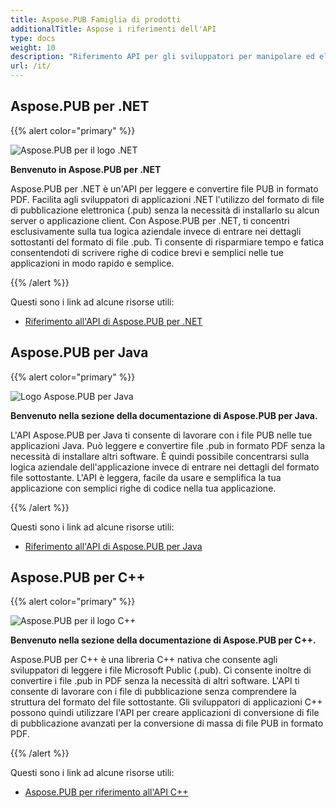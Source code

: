 ```yaml
---
title: Aspose.PUB Famiglia di prodotti
additionalTitle: Aspose i riferimenti dell'API
type: docs
weight: 10
description: "Riferimento API per gli sviluppatori per manipolare ed elaborare file da Word, Excel, PowerPoint, Visio, PDF, CAD e molte altre categorie in app Web, desktop o mobili utilizzando Aspose.PUB."
url: /it/
---
```


## Aspose.PUB per .NET

{{% alert color="primary" %}}

![Aspose.PUB per il logo .NET](../home_1.png)

**Benvenuto in Aspose.PUB per .NET**

Aspose.PUB per .NET è un'API per leggere e convertire file PUB in formato PDF. Facilita agli sviluppatori di applicazioni .NET l'utilizzo del formato di file di pubblicazione elettronica (.pub) senza la necessità di installarlo su alcun server o applicazione client. Con Aspose.PUB per .NET, ti concentri esclusivamente sulla tua logica aziendale invece di entrare nei dettagli sottostanti del formato di file .pub. Ti consente di risparmiare tempo e fatica consentendoti di scrivere righe di codice brevi e semplici nelle tue applicazioni in modo rapido e semplice.

{{% /alert %}}

Questi sono i link ad alcune risorse utili:
- [Riferimento all'API di Aspose.PUB per .NET](/pub/it/net/)

## Aspose.PUB per Java

{{% alert color="primary" %}}

![Logo Aspose.PUB per Java](../home_2.png)

**Benvenuto nella sezione della documentazione di Aspose.PUB per Java.**

L'API Aspose.PUB per Java ti consente di lavorare con i file PUB nelle tue applicazioni Java. Può leggere e convertire file .pub in formato PDF senza la necessità di installare altri software. È quindi possibile concentrarsi sulla logica aziendale dell'applicazione invece di entrare nei dettagli del formato file sottostante. L'API è leggera, facile da usare e semplifica la tua applicazione con semplici righe di codice nella tua applicazione.

{{% /alert %}}

Questi sono i link ad alcune risorse utili:

- [Riferimento all'API di Aspose.PUB per Java](/pub/java/)


## Aspose.PUB per C++

{{% alert color="primary" %}}

![Aspose.PUB per il logo C++](../home_3.png)

**Benvenuto nella sezione della documentazione di Aspose.PUB per C++.**

Aspose.PUB per C++ è una libreria C++ nativa che consente agli sviluppatori di leggere i file Microsoft Public (.pub). Ci consente inoltre di convertire i file .pub in PDF senza la necessità di altri software. L'API ti consente di lavorare con i file di pubblicazione senza comprendere la struttura del formato del file sottostante. Gli sviluppatori di applicazioni C++ possono quindi utilizzare l'API per creare applicazioni di conversione di file di pubblicazione avanzati per la conversione di massa di file PUB in formato PDF.

{{% /alert %}}

Questi sono i link ad alcune risorse utili:
- [Aspose.PUB per riferimento all'API C++](/pub/cpp/)

